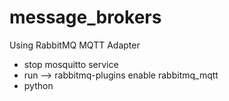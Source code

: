 # message_brokers

Using RabbitMQ MQTT Adapter 
- stop mosquitto service
- run -->  rabbitmq-plugins enable rabbitmq_mqtt
- python 
